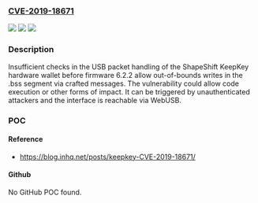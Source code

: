 ### [CVE-2019-18671](https://cve.mitre.org/cgi-bin/cvename.cgi?name=CVE-2019-18671)
![](https://img.shields.io/static/v1?label=Product&message=n%2Fa&color=blue)
![](https://img.shields.io/static/v1?label=Version&message=n%2Fa&color=blue)
![](https://img.shields.io/static/v1?label=Vulnerability&message=n%2Fa&color=brighgreen)

### Description

Insufficient checks in the USB packet handling of the ShapeShift KeepKey hardware wallet before firmware 6.2.2 allow out-of-bounds writes in the .bss segment via crafted messages. The vulnerability could allow code execution or other forms of impact. It can be triggered by unauthenticated attackers and the interface is reachable via WebUSB.

### POC

#### Reference
- https://blog.inhq.net/posts/keepkey-CVE-2019-18671/

#### Github
No GitHub POC found.

